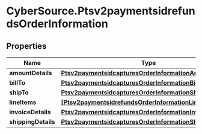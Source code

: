 # CyberSource.Ptsv2paymentsidrefundsOrderInformation

## Properties
Name | Type | Description | Notes
------------ | ------------- | ------------- | -------------
**amountDetails** | [**Ptsv2paymentsidcapturesOrderInformationAmountDetails**](Ptsv2paymentsidcapturesOrderInformationAmountDetails.md) |  | [optional] 
**billTo** | [**Ptsv2paymentsidcapturesOrderInformationBillTo**](Ptsv2paymentsidcapturesOrderInformationBillTo.md) |  | [optional] 
**shipTo** | [**Ptsv2paymentsidcapturesOrderInformationShipTo**](Ptsv2paymentsidcapturesOrderInformationShipTo.md) |  | [optional] 
**lineItems** | [**[Ptsv2paymentsidrefundsOrderInformationLineItems]**](Ptsv2paymentsidrefundsOrderInformationLineItems.md) |  | [optional] 
**invoiceDetails** | [**Ptsv2paymentsidcapturesOrderInformationInvoiceDetails**](Ptsv2paymentsidcapturesOrderInformationInvoiceDetails.md) |  | [optional] 
**shippingDetails** | [**Ptsv2paymentsidcapturesOrderInformationShippingDetails**](Ptsv2paymentsidcapturesOrderInformationShippingDetails.md) |  | [optional] 


